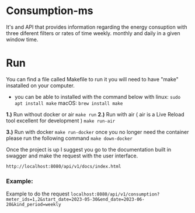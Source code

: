# Consumption-ms
It's and API that provides information regarding the energy consuption with three diferent filters or rates of time weekly. monthly and daily in a given window time.

# Run
You can find a file called Makefile to run it you will need to have "make" insatalled on your computer.

- you can be able to installed with the command below with 
linux:
`sudo apt install make`
macOS:
`brew install make`

__1.)__ Run without docker or air
`make run`
__2.)__ Run with air ( air is a Live Reload tool excellent for development )
`make run-air`

__3.)__ Run with docker
`make run-docker`
once you no longer need the container please run the following command
`make down-docker`

Once the project is up I suggest you go to the documentation built in swagger and make the request with the user
interface.

`http://localhost:8080/api/v1/docs/index.html`

### Example:
 Example to do the request
 `localhost:8080/api/v1/consumption?meter_ids=1,2&start_date=2023-05-30&end_date=2023-06-20&kind_period=weekly`
